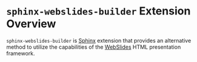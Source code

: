 # `sphinx-webslides-builder` Extension Overview

`sphinx-webslides-builder` is [Sphinx](https://www.sphinx-doc.org/en/master/)
extension that provides an alternative method to utilize the capabilities
of the [WebSlides](https://webslides.tv/#slide=1) HTML presentation
framework.